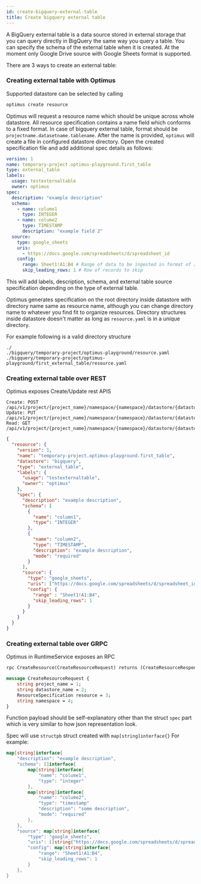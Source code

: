 ```yaml
---
id: create-bigquery-external-table
title: Create bigquery external table
---
```

A BigQuery external table is a data source stored in external storage that you can query directly
in BigQuery the same way you query a table. You can specify the schema of the external table when
it is created. At the moment only Google Drive source with Google Sheets format is supported.

There are 3 ways to create an external table:

### Creating external table with Optimus

Supported datastore can be selected by calling
```bash
optimus create resource
```
Optimus will request a resource name which should be unique across whole datastore.
All resource specification contains a name field which conforms to a fixed format.
In case of bigquery external table, format should be
`projectname.datasetname.tablename`.
After the name is provided, `optimus` will create a file in configured datastore 
directory. Open the created specification file and add additional spec details
as follows:
```yaml
version: 1
name: temporary-project.optimus-playground.first_table
type: external_table
labels:
  usage: testexternaltable
  owner: optimus
spec:
  description: "example description"
  schema:
    - name: colume1 
      type: INTEGER 
    - name: colume2
      type: TIMESTAMP
      description: "example field 2" 
  source:
    type: google_sheets
    uris:
      - https://docs.google.com/spreadsheets/d/spreadsheet_id 
    config:
      range: Sheet1!A1:B4 # Range of data to be ingested in format of [Sheet Name]![Cell Range]
      skip_leading_rows: 1 # Row of records to skip
```
This will add labels, description, schema, and external table source specification depending
on the type of external table. 

Optimus generates specification on the root directory inside datastore with directory
name same as resource name, although you can change directory name to whatever you 
find fit to organize resources. Directory structures inside datastore doesn't 
matter as long as `resource.yaml` is in a unique directory. 

For example following is a valid directory structure
```shell
./
./bigquery/temporary-project/optimus-playground/resource.yaml
./bigquery/temporary-project/optimus-playground/first_external_table/resource.yaml
```

### Creating external table over REST

Optimus exposes Create/Update rest APIS
```
Create: POST /api/v1/project/{project_name}/namespace/{namespace}/datastore/{datastore_name}/resource
Update: PUT /api/v1/project/{project_name}/namespace/{namespace}/datastore/{datastore_name}/resource
Read: GET /api/v1/project/{project_name}/namespace/{namespace}/datastore/{datastore_name}/resource/{resource_name}
```

```json
{
  "resource": {
    "version": 1,
    "name": "temporary-project.optimus-playground.first_table",
    "datastore": "bigquery",
    "type": "external_table",
    "labels": {
      "usage": "testexternaltable",
      "owner": "optimus"
    },
    "spec": {
      "description": "example description",
      "schema": [
        {
          "name": "column1",
          "type": "INTEGER"
        },
        {
          "name": "column2",
          "type": "TIMESTAMP",
          "description": "example description",
          "mode": "required"
        }
      ],
      "source": {
        "type": "google_sheets",
        "uris": ["https://docs.google.com/spreadsheets/d/spreadsheet_id"],
        "config": {
          "range" : "Sheet1!A1:B4",
          "skip_leading_rows": 1
        }
      }
    }
  }
}
``` 

### Creating external table over GRPC

Optimus in RuntimeService exposes an RPC 
```protobuf
rpc CreateResource(CreateResourceRequest) returns (CreateResourceResponse) {}

message CreateResourceRequest {
    string project_name = 1;
    string datastore_name = 2;
    ResourceSpecification resource = 3;
    string namespace = 4;
}
```
Function payload should be self-explanatory other than the struct `spec` part which
is very similar to how json representation look.

Spec will use `structpb` struct created with `map[string]interface{}`
For example:
```go
map[string]interface{
	"description": "example description",
	"schema": []interface{
	    map[string]interface{
	        "name": "colume1",
	        "type": "integer"
        },
        map[string]interface{
            "name": "colume2",
            "type": "timestamp"
            "description": "some description",
            "mode": "required"
        },
    },
	"source": map[string]interface{
		"type": "google_sheets",
		"uris": []string{"https://docs.google.com/spreadsheets/d/spreadsheet_id"},
		"config": map[string]interface{
			"range": "Sheet1!A1:B4",
			"skip_leading_rows": 1
		}
    },
}
``` 
